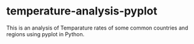 # temperature-analysis-pyplot
This is an analysis of Temparature rates of some common countries and regions using pyplot in Python.
